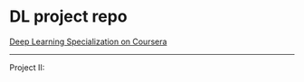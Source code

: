 # DL project repo
[Deep Learning Specialization on Coursera](https://www.coursera.org/specializations/deep-learning)

------
Project II:
